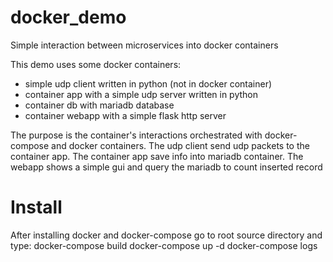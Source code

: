 # docker_demo
Simple interaction between microservices into docker containers

This demo uses some docker containers:

- simple udp client written in python (not in docker container)
- container app with a simple udp server written in python
- container db with mariadb database
- container webapp with a simple flask http server

The purpose is the container's interactions orchestrated with docker-compose and docker containers.
The udp client send udp packets to the container app.
The container app save info into mariadb container.
The webapp shows a simple gui and query the mariadb to count inserted record

# Install

After installing docker and docker-compose go to root source directory and type:
docker-compose build
docker-compose up -d
docker-compose logs
